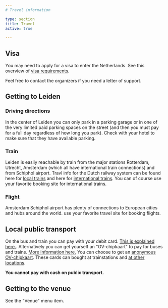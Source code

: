 ```yaml
---
# Travel information

type: section
title: Travel
active: true

---
```


## <i class="fa-solid fa-road-barrier"></i> Visa

You may need to apply for a visa to enter the Netherlands. See this overview of [visa requirements](https://www.government.nl/topics/immigration-to-the-netherlands/question-and-answer/which-visa-do-i-need-to-travel-to-the-netherlands).

Feel free to contact the organizers if you need a letter of support.

## Getting to Leiden

### <i class="fa-solid fa-road"></i> Driving directions

In the center of Leiden you can only park in a parking garage or in one of the very limited paid parking spaces on the street (and then you must pay for a full day regardless of how long you park). Check with your hotel to make sure that they have available parking.

### <i class="fa-solid fa-train"></i> Train

Leiden is easily reachable by train from the major stations Rotterdam, Utrecht, Amsterdam (which all have international train connections) and from Schiphol airport. Travl info for the Dutch railway system can be found here for [local trains](https://www.ns.nl/en) and here for [international trains](https://www.nsinternational.com/en). You can of course use your favorite booking site for international trains.

### <i class="fa-solid fa-plane"></i> Flight

Amsterdam Schiphol airport has plenty of connections to European cities and hubs around the world. use your favorite travel site for booking flights.

## Local public transport

On the bus and train you can pay with your debit card. [This is explained here.](https://www.ovpay.nl/en). Alternatively you can get yourself an "OV-chipkaart" to pay for buses and trains. [More information here.](https://www.ov-chipkaart.nl/en) You can choose to get an [anonymous OV-chipkaart](https://www.ov-chipkaart.nl/en/anonymous-ov-chipkaart). These cards can bought at trainstations and [at other locations](https://www.ov-chipkaart.nl/en/service-points-finder).

<i class="fa-solid fa-exclamation-triangle"></i> __You cannot pay with cash on public transport.__

## Getting to the venue

See the "Venue" menu item.